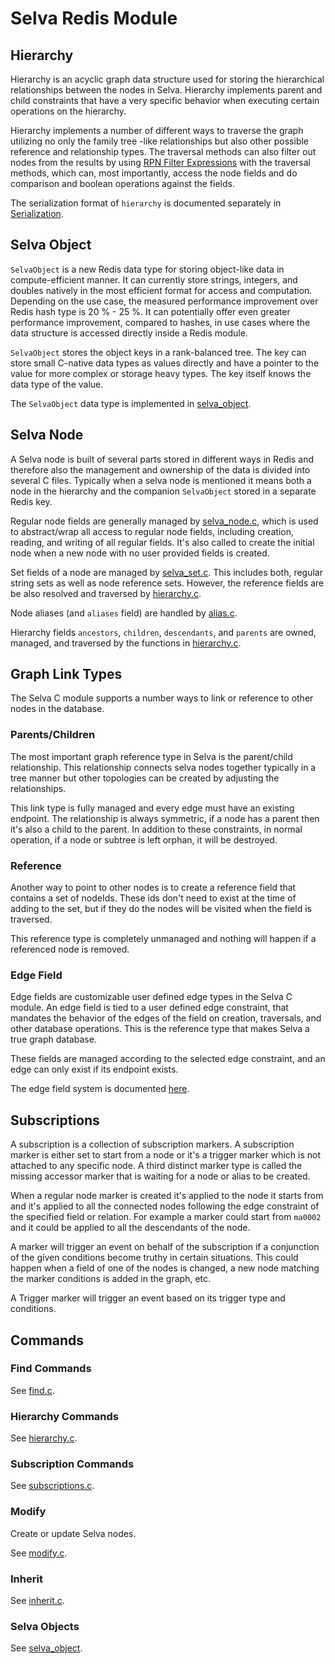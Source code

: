 # Selva Redis Module

## Hierarchy

Hierarchy is an acyclic graph data structure used for storing the
hierarchical relationships between the nodes in Selva. Hierarchy
implements parent and child constraints that have a very specific
behavior when executing certain operations on the hierarchy.

Hierarchy implements a number of different ways to traverse the graph
utilizing no only the family tree -like relationships but also other
possible reference and relationship types. The traversal methods can
also filter out nodes from the results by using
[RPN Filter Expressions](hierarchy/expressions.md) with the traversal
methods, which can, most importantly, access the node fields and do
comparison and boolean operations against the fields.

The serialization format of `hierarchy` is documented separately in
[Serialization](hierarchy/serialization.md).

## Selva Object

`SelvaObject` is a new Redis data type for storing object-like data in
compute-efficient manner. It can currently store strings, integers, and
doubles natively in the most efficient format for access and computation.
Depending on the use case, the measured performance improvement over
Redis hash type is 20 % - 25 %. It can potentially offer even greater
performance improvement, compared to hashes, in use cases where the data
structure is accessed directly inside a Redis module.

`SelvaObject` stores the object keys in a rank-balanced tree. The key can
store small C-native data types as values directly and have a pointer
to the value for more complex or storage heavy types. The key itself
knows the data type of the value.

The `SelvaObject` data type is implemented in
[selva_object](../module/selva_object.c).

## Selva Node

A Selva node is built of several parts stored in different ways in Redis and
therefore also the management and ownership of the data is divided into several
C files. Typically when a selva node is mentioned it means both a node in the
hierarchy and the companion `SelvaObject` stored in a separate Redis key.

Regular node fields are generally managed by
[selva_node.c](../module/selva_node.c), which is used to abstract/wrap all
access to regular node fields, including creation, reading, and writing of
all regular fields. It's also called to create the initial node when a new
node with no user provided fields is created.

Set fields of a node are managed by [selva_set.c](../module/selva_set.c). This
includes both, regular string sets as well as node reference sets. However,
the reference fields are be also resolved and traversed by
[hierarchy.c](../module/hierarchy.c).

Node aliases (and `aliases` field) are handled by [alias.c](../module/alias.c).

Hierarchy fields `ancestors`, `children`, `descendants`, and `parents` are
owned, managed, and traversed by the functions in
[hierarchy.c](../module/hierarchy.c).

## Graph Link Types

The Selva C module supports a number ways to link or reference to other nodes in
the database.

### Parents/Children

The most important graph reference type in Selva is the parent/child
relationship. This relationship connects selva nodes together typically in
a tree manner but other topologies can be created by adjusting the
relationships.

This link type is fully managed and every edge must have an existing endpoint.
The relationship is always symmetric, if a node has a parent then it's also a
child to the parent. In addition to these constraints, in normal operation,
if a node or subtree is left orphan, it will be destroyed.

### Reference

Another way to point to other nodes is to create a reference field that
contains a set of nodeIds. These ids don't need to exist at the time of
adding to the set, but if they do the nodes will be visited when the field
is traversed.

This reference type is completely unmanaged and nothing will happen if a
referenced node is removed.

### Edge Field

Edge fields are customizable user defined edge types in the Selva C module.
An edge field is tied to a user defined edge constraint, that mandates the
behavior of the edges of the field on creation, traversals, and other
database operations. This is the reference type that makes Selva a true graph
database.

These fields are managed according to the selected edge constraint, and
an edge can only exist if its endpoint exists.

The edge field system is documented [here](edge.md).

## Subscriptions

A subscription is a collection of subscription markers. A subscription marker is
either set to start from a node or it's a trigger marker which is not attached
to any specific node. A third distinct marker type is called the missing accessor
marker that is waiting for a node or alias to be created.

When a regular node marker is created it's applied to the node it starts from and
it's applied to all the connected nodes following the edge constraint of the
specified field or relation. For example a marker could start from `ma0002` and
it could be applied to all the descendants of the node.

A marker will trigger an event on behalf of the subscription if a conjunction of
the given conditions become truthy in certain situations. This could happen when
a field of one of the nodes is changed, a new node matching the marker conditions
is added in the graph, etc.

A Trigger marker will trigger an event based on its trigger type and conditions.

## Commands

### Find Commands

See [find.c](../module/find.c).

### Hierarchy Commands

See [hierarchy.c](../module/hierarchy.c).

### Subscription Commands

See [subscriptions.c](../module/subscriptions.c).

### Modify

Create or update Selva nodes.

See [modify.c](../module/modify.c).

### Inherit

See [inherit.c](../module/inherit.c).

### Selva Objects

See [selva_object](../module/selva_object.c).

